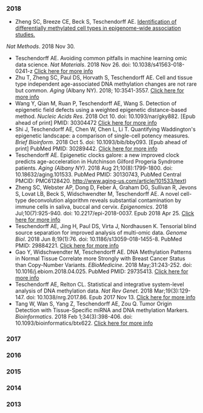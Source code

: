 ### 2018
* Zheng SC, Breeze CE, Beck S, Teschendorff AE. [Identification of differentially methylated cell types in epigenome-wide association studies.](https://www.nature.com/articles/s41592-018-0213-x)

 _Nat Methods_. 2018 Nov 30. 

* Teschendorff AE. Avoiding common pitfalls in machine learning omic data science. _Nat Materials_. 2018 Nov 26. doi: 10.1038/s41563-018-0241-z
[Click here for more info](https://doi.org/10.1038/s41563-018-0241-z)
* Zhu T, Zheng SC, Paul DS, Horvath S, Teschendorff AE. Cell and tissue type independent age-associated DNA methylation changes are not rare but common. _Aging_ (Albany NY). 2018; 10:3541-3557. 
[Click here for more info](https://doi.org/10.18632/aging.101666)
* Wang Y, Qian M, Ruan P, Teschendorff AE, Wang S. Detection of epigenetic field defects using a weighted epigenetic distance-based method. _Nucleic Acids Res_. 2018 Oct 10. doi: 10.1093/nar/gky882. [Epub ahead of print] PMID: 30304472 
[Click here for more info](https://www.ncbi.nlm.nih.gov/pubmed/30304472)
* Shi J, Teschendorff AE, Chen W, Chen L, Li T. Quantifying Waddington's epigenetic landscape: a comparison of single-cell potency measures. _Brief Bioinform_. 2018 Oct 5. doi: 10.1093/bib/bby093. [Epub ahead of print] PubMed PMID: 30289442. 
[Click here for more info](https://academic.oup.com/bib/advance-article/doi/10.1093/bib/bby093/5115275)
* Teschendorff AE. Epigenetic clocks galore: a new improved clock predicts age-acceleration in Hutchinson Gilford Progeria Syndrome patients. _Aging (Albany  NY)_. 2018 Aug 21;10(8):1799-1800. doi: 10.18632/aging.101533. PubMed PMID: 30130743, PubMed Central PMCID: PMC6128420. 
http://www.aging-us.com/article/101533/text)
* Zheng SC, Webster AP, Dong D, Feber A, Graham DG, Sullivan R, Jevons S, Lovat LB, Beck S, Widschwendter M, Teschendorff AE. A novel cell-type deconvolution algorithm reveals substantial contamination by immune cells in saliva, buccal and cervix. _Epigenomics_. 2018 Jul;10(7):925-940. doi: 10.2217/epi-2018-0037. Epub 2018 Apr 25. 
[Click here for more info](https://www.futuremedicine.com/doi/10.2217/epi-2018-0037)
* Teschendorff AE, Jing H, Paul DS, Virta J, Nordhausen K. Tensorial blind source separation for improved analysis of multi-omic data. _Genome Biol_. 2018 Jun 8;19(1):76. doi: 10.1186/s13059-018-1455-8. PubMed PMID: 29884221.
[Click here for more info](https://www.ncbi.nlm.nih.gov/pmc/articles/PMC5994057)
* Gao Y, Widschwendter M, Teschendorff AE. DNA Methylation Patterns in Normal Tissue Correlate more Strongly with Breast Cancer Status than Copy-Number Variants. _EBioMedicine_. 2018 May;31:243-252. doi: 10.1016/j.ebiom.2018.04.025. PubMed PMID: 29735413. 
[Click here for more info](https://www.sciencedirect.com/science/article/pii/S2352396418301531?via%3Dihub)
* Teschendorff AE, Relton CL. Statistical and integrative system-level analysis of DNA methylation data. _Nat Rev Genet_. 2018 Mar;19(3):129-147. doi: 10.1038/nrg.2017.86. Epub 2017 Nov 13. 
[Click here for more info](https://www.nature.com/articles/nrg.2017.86)
* Tang W, Wan S, Yang Z, Teschendorff AE, Zou Q. Tumor Origin Detection with Tissue-Specific miRNA and DNA methylation Markers. _Bioinformatics_. 2018 Feb 1;34(3):398-406. doi: 10.1093/bioinformatics/btx622. 
[Click here for more info](https://academic.oup.com/bioinformatics/article/34/3/398/4265460)

### 2017
### 2016
### 2015
### 2014
### 2013

